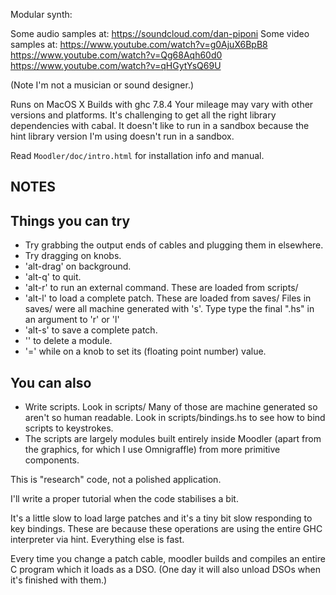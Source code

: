 Modular synth:

Some audio samples at: https://soundcloud.com/dan-piponi
Some video samples at:
https://www.youtube.com/watch?v=g0AjuX6BpB8
https://www.youtube.com/watch?v=Qg68Aqh60d0
https://www.youtube.com/watch?v=qHGytYsQ69U

(Note I'm not a musician or sound designer.)

Runs on MacOS X
Builds with ghc 7.8.4
Your mileage may vary with other versions and platforms.
It's challenging to get all the right library dependencies with cabal.
It doesn't like to run in a sandbox because the hint library version I'm
using doesn't run in a sandbox.

Read `Moodler/doc/intro.html` for installation info and manual.

NOTES
-----
Things you can try
------------------
* Try grabbing the output ends of cables and plugging them in elsewhere.
* Try dragging on knobs.
* 'alt-drag' on background.
* 'alt-q' to quit.
* 'alt-r' to run an external command. These are loaded from scripts/
* 'alt-l' to load a complete patch. These are loaded from saves/
  Files in saves/ were all machine generated with 's'.
  Type type the final ".hs" in an argument to 'r' or 'l'
* 'alt-s' to save a complete patch.
* '<delete>' to delete a module.
* '=' while on a knob to set its (floating point number) value.

You can also
------------
* Write scripts. Look in scripts/ Many of those are machine generated
  so aren't so human readable.  Look in scripts/bindings.hs to see how
  to bind scripts to keystrokes.
* The scripts are largely modules built entirely inside Moodler
  (apart from the graphics, for which I use Omnigraffle) from more primitive
 components.

This is "research" code, not a polished application.

I'll write a proper tutorial when the code stabilises a bit.

It's a little slow to load large patches and it's a tiny bit slow
responding to key bindings. These are because these operations are
using the entire GHC interpreter via hint. Everything else is fast.

Every time you change a patch cable, moodler builds and compiles an entire C
program which it loads as a DSO. (One day it will also unload DSOs when it's
finished with them.)

